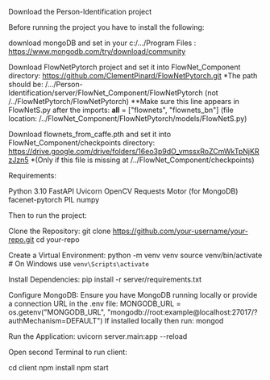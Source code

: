 
Download the Person-Identification project 

Before running the project you have to install the following:

download mongoDB and set in your c:/.../Program Files :
https://www.mongodb.com/try/download/community

Download FlowNetPytorch project and set it into FlowNet_Component directory:
https://github.com/ClementPinard/FlowNetPytorch.git
*The path should be: /.../Person-Identification/server/FlowNet_Component/FlowNetPytorch
(not /../FlowNetPytorch/FlowNetPytorch)
**Make sure this line appears in FlowNetS.py after the imports: 
__all__ = ["flownets", "flownets_bn"]
(file location: /../FlowNet_Component/FlowNetPytorch/models/FlowNetS.py)

Download flownets_from_caffe.pth and set it into FlowNet_Component/checkpoints directory:
https://drive.google.com/drive/folders/16eo3p9dO_vmssxRoZCmWkTpNjKRzJzn5
*(Only if this file is missing at /../FlowNet_Component/checkpoints)

Requirements:

Python 3.10
FastAPI
Uvicorn
OpenCV
Requests
Motor (for MongoDB)
facenet-pytorch
PIL
numpy


Then to run the project:

Clone the Repository:
git clone https://github.com/your-username/your-repo.git
cd your-repo

Create a Virtual Environment:
python -m venv venv
source venv/bin/activate  # On Windows use `venv\Scripts\activate`

Install Dependencies:
pip install -r server/requirements.txt

Configure MongoDB:
Ensure you have MongoDB running locally or provide a connection URL in the .env file:
MONGODB_URL = os.getenv("MONGODB_URL", "mongodb://root:example@localhost:27017/?authMechanism=DEFAULT")
If installed locally then run:
mongod 

Run the Application:
uvicorn server.main:app --reload      

Open second Terminal to run client:

cd client
npm install
npm start  


